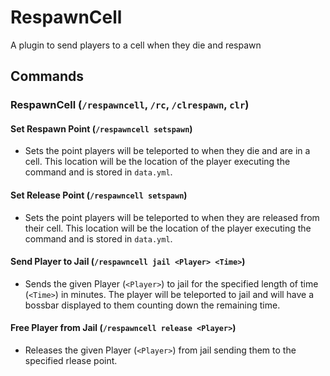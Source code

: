 # RespawnCell
A plugin to send players to a cell when they die and respawn

## Commands
### RespawnCell (`/respawncell`, `/rc`, `/clrespawn`, `clr`)
#### Set Respawn Point (`/respawncell setspawn`)
 - Sets the point players will be teleported to when they die and are in a cell. This location will be the location of the player executing the command and is stored in `data.yml`.
#### Set Release Point (`/respawncell setspawn`)
 - Sets the point players will be teleported to when they are released from their cell. This location will be the location of the player executing the command and is stored in `data.yml`.
#### Send Player to Jail (`/respawncell jail <Player> <Time>`)
 - Sends the given Player (`<Player>`) to jail for the specified length of time (`<Time>`) in minutes. The player will be teleported to jail and will have a bossbar displayed to them counting down the remaining time.
#### Free Player from Jail (`/respawncell release <Player>`)
- Releases the given Player (`<Player>`) from jail sending them to the specified rlease point.
